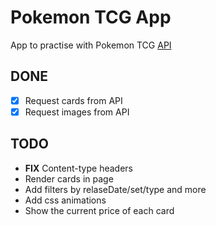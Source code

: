 # Pokemon TCG App

App to practise with Pokemon TCG <a href="api.pokemontcg.io" target="blank">API</a>

## DONE

- [x] Request cards from API
- [x] Request images from API

## TODO

- **FIX** Content-type headers
- Render cards in page
- Add filters by relaseDate/set/type and more
- Add css animations
- Show the current price of each card
